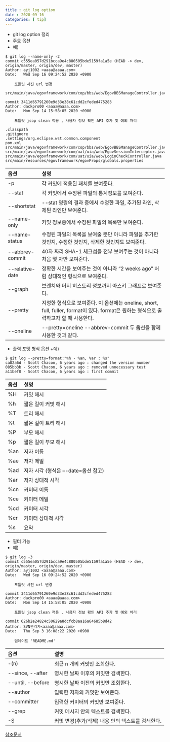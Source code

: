 ```yaml
---
title : git log option
date : 2020-09-16
categories: [ tip]
---
```

+ git log option 정리
+ 주요 옵션
+ 예)

```
$ git log --name-only -2
commit c555ea057d291bcca9e4c880505bde5159fa1a5e (HEAD -> dev, origin/master, origin/dev, master)
Author: ayj1002 <aaaa@aaaa.com>
Date:   Wed Sep 16 09:24:52 2020 +0900

    포틀릿 사진 url 변경

src/main/java/egovframework/com/cop/bbs/web/EgovBBSManageController.java

commit 3411d65791260e9d33e38c61cdd2cfeded475283
Author: dackpro00 <aaaa@aaaa.com>
Date:   Mon Sep 14 15:58:05 2020 +0900

    포틀릿 jsop clean 적용 , 사용자 정보 확인 API 추가 및 예외 처리

.classpath
.gitignore
.settings/org.eclipse.wst.common.component
pom.xml
src/main/java/egovframework/com/cop/bbs/web/EgovBBSManageController.java
src/main/java/egovframework/com/uat/uia/web/EgovSessionInterceptor.java
src/main/java/egovframework/com/uat/uia/web/LoginCheckController.java
src/main/resources/egovframework/egovProps/globals.properties
```

|옵션|설명|
|:----|:-----|
|-p | 각 커밋에 적용된 패치를 보여준다.|
|--stat | 각 커밋에서 수정된 파일의 통계정보를 보여준다.|
|--shortstat | --stat 명령의 결과 중에서 수정한 파일, 추가된 라인, 삭제된 라인만 보여준다.|
|--name-only | 커밋 정보중에서 수정된 파일의 목록만 보여준다.|
|--name-status | 수정된 파일의 목록을 보여줄 뿐만 아니라 파일을 추가한 것인지, 수정한 것인지, 삭제한 것인지도 보여준다.|
|--abbrev-commit | 40자 짜리 SHA-1 체크섬을 전부 보여주는 것이 아니라 처음 몇 자만 보여준다.|
|--relative-date | 정확한 시간을 보여주는 것이 아니라 “2 weeks ago” 처럼 상대적인 형식으로 보여준다.|
|--graph | 브랜치와 머지 히스토리 정보까지 아스키 그래프로 보여준다.|
|--pretty | 지정한 형식으로 보여준다. 이 옵션에는 oneline, short, full, fuller, format이 있다. format은 원하는 형식으로 출력하고자 할 때 사용한다.|
|--oneline | --pretty=oneline --abbrev-commit 두 옵션을 함께 사용한 것과 같다.|

+ 출력 포멧 형식 옵션
+예)

```
$ git log --pretty=format:"%h - %an, %ar : %s"
ca82a6d - Scott Chacon, 6 years ago : changed the version number
085bb3b - Scott Chacon, 6 years ago : removed unnecessary test
a11bef0 - Scott Chacon, 6 years ago : first commit
```

|옵션|설명|
|:--|:--|
|%H | 커밋 해시|
|%h | 짧은 길이 커밋 해시|
|%T | 트리 해시|
|%t | 짧은 길이 트리 해시|
|%P | 부모 해시|
|%p | 짧은 길이 부모 해시|
|%an | 저자 이름|
|%ae | 저자 메일|
|%ad | 저자 시각 (형식은 –-date=옵션 참고)|
|%ar | 저자 상대적 시각|
|%cn | 커미터 이름|
|%ce | 커미터 메일|
|%cd | 커미터 시각|
|%cr | 커미터 상대적 시각|
|%s | 요약|


+ 필터 기능
+ 예)

```
$ git log -3
commit c555ea057d291bcca9e4c880505bde5159fa1a5e (HEAD -> dev, origin/master, origin/dev, master)
Author: ayj1002 <aaaa@aaaa.com>
Date:   Wed Sep 16 09:24:52 2020 +0900

    포틀릿 사진 url 변경

commit 3411d65791260e9d33e38c61cdd2cfeded475283
Author: dackpro00 <aaaa@aaaa.com>
Date:   Mon Sep 14 15:58:05 2020 +0900

    포틀릿 jsop clean 적용 , 사용자 정보 확인 API 추가 및 예외 처리

commit 626b2e24824c50629a8dcfcb8aa16a64685b8d42
Author: SVN관리자<aaaa@aaaa.com>
Date:   Thu Sep 3 16:08:22 2020 +0900

    업데이트 'README.md'

```

|옵션|설명|
|:---|:---|
|-(n) | 최근 n 개의 커밋만 조회한다.|
|--since, --after | 명시한 날짜 이후의 커밋만 검색한다.|
|--until, --before | 명시한 날짜 이전의 커밋만 조회한다.|
|--author | 입력한 저자의 커밋만 보여준다.|
|--committer | 입력한 커미터의 커밋만 보여준다.|
|--grep | 커밋 메시지 안의 텍스트를 검색한다.|
|-S | 커밋 변경(추가/삭제) 내용 안의 텍스트를 검색한다.|


[참조문서](https://git-scm.com/book/ko/v2/Git%EC%9D%98-%EA%B8%B0%EC%B4%88-%EC%BB%A4%EB%B0%8B-%ED%9E%88%EC%8A%A4%ED%86%A0%EB%A6%AC-%EC%A1%B0%ED%9A%8C%ED%95%98%EA%B8%B0)
